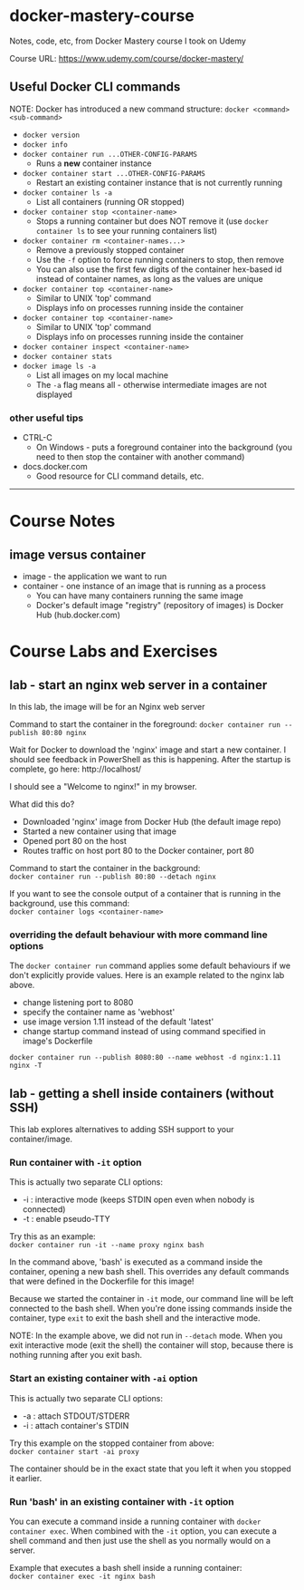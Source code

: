 # docker-mastery-course
Notes, code, etc, from Docker Mastery course I took on Udemy

Course URL: https://www.udemy.com/course/docker-mastery/

## Useful Docker CLI commands

NOTE: Docker has introduced a new command structure: `docker <command> <sub-command>`

* `docker version`
* `docker info`
* `docker container run ...OTHER-CONFIG-PARAMS`
  * Runs a **new** container instance
* `docker container start ...OTHER-CONFIG-PARAMS`
  * Restart an existing container instance that is not currently running
* `docker container ls -a`
  * List all containers (running OR stopped)
* `docker container stop <container-name>`
  * Stops a running container but does NOT remove it (use `docker container ls` to see your running containers list)
* `docker container rm <container-names...>`
  * Remove a previously stopped container
  * Use the `-f` option to force running containers to stop, then remove
  * You can also use the first few digits of the container hex-based id instead of container names, as long as the values are unique
* `docker container top <container-name>`
  * Similar to UNIX 'top' command
  * Displays info on processes running inside the container
* `docker container top <container-name>`
  * Similar to UNIX 'top' command
  * Displays info on processes running inside the container
* `docker container inspect <container-name>`
* `docker container stats`
* `docker image ls -a`
  * List all images on my local machine
  * The `-a` flag means all - otherwise intermediate images are not displayed


### other useful tips

* CTRL-C
  * On Windows - puts a foreground container into the background (you need to then stop the container with another command)
* docs.docker.com
  * Good resource for CLI command details, etc.



----

# Course Notes

## image versus container

* image - the application we want to run
* container - one instance of an image that is running as a process
  * You can have many containers running the same image
  * Docker's default image "registry" (repository of images) is Docker Hub (hub.docker.com)


# Course Labs and Exercises

## lab - start an nginx web server in a container

In this lab, the image will be for an Nginx web server

Command to start the container in the foreground: `docker container run --publish 80:80 nginx`

Wait for Docker to download the 'nginx' image and start a new container. I should see feedback in PowerShell as this is happening. After the startup is complete, go here: http://localhost/

I should see a "Welcome to nginx!" in my browser.

What did this do?

* Downloaded 'nginx' image from Docker Hub (the default image repo)
* Started a new container using that image
* Opened port 80 on the host
* Routes traffic on host port 80 to the Docker container, port 80

Command to start the container in the background:  
`docker container run --publish 80:80 --detach nginx`

If you want to see the console output of a container that is running in the background, use this command:  
`docker container logs <container-name>`

### overriding the default behaviour with more command line options

The `docker container run` command applies some default behaviours if we don't explicitly provide values. Here is an example related to the nginx lab above.

* change listening port to 8080
* specify the container name as 'webhost'
* use image version 1.11 instead of the default 'latest'
* change startup command instead of using command specified in image's Dockerfile

`docker container run --publish 8080:80 --name webhost -d nginx:1.11 nginx -T`

## lab - getting a shell inside containers (without SSH)

This lab explores alternatives to adding SSH support to your container/image.

### Run container with `-it` option

This is actually two separate CLI options:
* -i : interactive mode (keeps STDIN open even when nobody is connected)
* -t : enable pseudo-TTY

Try this as an example:  
`docker container run -it --name proxy nginx bash`

In the command above, 'bash' is executed as a command inside the container, opening a new bash shell. This overrides any default commands that were defined in the Dockerfile for this image!

Because we started the container in `-it` mode, our command line will be left connected to the bash shell. When you're done issing commands inside the container, type `exit` to exit the bash shell and the interactive mode.

NOTE: In the example above, we did not run in `--detach` mode. When you exit interactive mode (exit the shell) the container will stop, because there is nothing running after you exit bash.

### Start an existing container with `-ai` option

This is actually two separate CLI options:
* -a : attach STDOUT/STDERR
* -i : attach container's STDIN

Try this example on the stopped container from above:  
`docker container start -ai proxy`

The container should be in the exact state that you left it when you stopped it earlier.

### Run 'bash' in an existing container with `-it` option

You can execute a command inside a running container with `docker container exec`. When combined with the `-it` option, you can execute a shell command and then just use the shell as you normally would on a server.

Example that executes a bash shell inside a running container:  
`docker container exec -it nginx bash`















